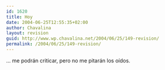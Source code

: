 ```yaml
---
id: 1620
title: Hoy
date: 2004-06-25T12:55:35+02:00
author: Chavalina
layout: revision
guid: http://www.wp.chavalina.net/2004/06/25/149-revision/
permalink: /2004/06/25/149-revision/
---
```

… me podrán criticar, pero no me pitarán los o&iacute;dos.